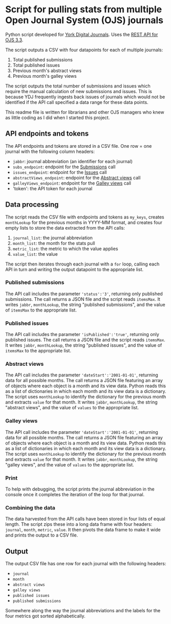 # Script for pulling stats from multiple Open Journal System (OJS) journals

Python script developed for [York Digital Journals](https://www.library.yorku.ca/web/collections/discover-our-collections/york-digital-journals-3/). Uses the [REST API for OJS 3.3](https://docs.pkp.sfu.ca/dev/api/ojs/3.3).

The script outputs a CSV with four datapoints for each of multiple journals:
1. Total published submissions
2. Total published issues
3. Previous month's abstract views
4. Previous month's galley views

The script outputs the total number of submissions and issues which require the manual calculation of new submissions and issues. This is because YDJ frequently ingests back issues of journals which would not be identified if the API call specified a data range for these data points.

This readme file is written for librarians and other OJS managers who knew as little coding as I did when I started this project.

## API endpoints and tokens

The API endpoints and tokens are stored in a CSV file. One row = one journal with the following column headers:
- `jabbr`: journal abbreviation (an identifier for each journal)
- `subs_endpoint`: endpoint for the [Submissions](https://docs.pkp.sfu.ca/dev/api/ojs/3.3#tag/Submissions/paths/~1submissions/get) call
- `issues_endpoint`: endpoint for the [Issues](https://docs.pkp.sfu.ca/dev/api/ojs/3.3#tag/Issues/paths/~1issues/get) call
- `abstractViews_endpoint`: endpoint for the [Abstract views](https://docs.pkp.sfu.ca/dev/api/ojs/3.3#tag/Stats-Publications/paths/~1stats~1publications~1abstract/get) call
- `galleyViews_endpoint`: endpoint for the [Galley views](https://docs.pkp.sfu.ca/dev/api/ojs/3.3#tag/Stats-Publications/paths/~1stats~1publications~1galley/get) call
- 'token': the API token for each journal

## Data processing

The script reads the CSV file with endpoints and tokens as `my_keys`, creates `monthLookup` for the previous months in YYYY-MM format, and creates four empty lists to store the data extracted from the API calls:
1. `journal_list`: the journal abbreviation
2. `month_list`: the month for the stats pull
3. `metric_list`: the metric to which the value applies
4. `value_list`: the value

The script then iterates through each journal with a `for` loop, calling each API in turn and writing the output datapoint to the appropriate list.

### Published submissions

The API call includes the parameter `'status':'3'`, returning only published submissions. The call returns a JSON file and the script reads `itemsMax`. It writes `jabbr`, `monthLookup`, the string "published submissions", and the value of `itemsMax` to the appropriate list.

### Published issues

The API call includes the parameter `'isPublished':'true'`, returning only published issues. The call returns a JSON file and the script reads `itemsMax`. It writes `jabbr`, `monthLookup`, the string "published issues", and the value of `itemsMax` to the appropriate list.

### Abstract views

The API call includes the parameter `'dateStart':'2001-01-01'`, returning data for all possible months. The call returns a JSON file featuring an array of objects where each object is a month and its view data. Python reads this as a list of dictionaries in which each month and its view data is a dictionary. The script uses `monthLookup` to identify the dictionary for the previous month and extracts `value` for that month. It writes `jabbr`, `monthLookup`, the string "abstract views", and the value of `values` to the appropriate list.

### Galley views

The API call includes the parameter `'dateStart':'2001-01-01'`, returning data for all possible months. The call returns a JSON file featuring an array of objects where each object is a month and its view data. Python reads this as a list of dictionaries in which each month and its view data is a dictionary. The script uses `monthLookup` to identify the dictionary for the previous month and extracts `value` for that month. It writes `jabbr`, `monthLookup`, the string "galley views", and the value of `values` to the appropriate list.

### Print

To help with debugging, the script prints the journal abbreviation in the console once it completes the iteration of the loop for that journal.

### Combining the data

The data harvested from the API calls have been stored in four lists of equal length. The script zips these into a long data frame with four headers: `journal`, `month`, `metric`, `value`. It then pivots the data frame to make it wide and prints the output to a CSV file.

## Output

The output CSV file has one row for each journal with the following headers:
- `journal`
- `month`
- `abstract views`
- `galley views`
- `published issues`
- `published submissions`

Somewhere along the way the journal abbreviations and the labels for the four metrics got sorted alphabetically.
